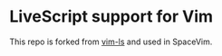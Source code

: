 # LiveScript support for Vim

This repo is forked from [vim-ls](https://github.com/gkz/vim-ls) and used in SpaceVim.
